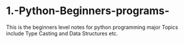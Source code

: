 # 1.-Python-Beginners-programs-
This is the beginners level notes for python programming major Topics include Type Casting and Data Structures  etc.  
